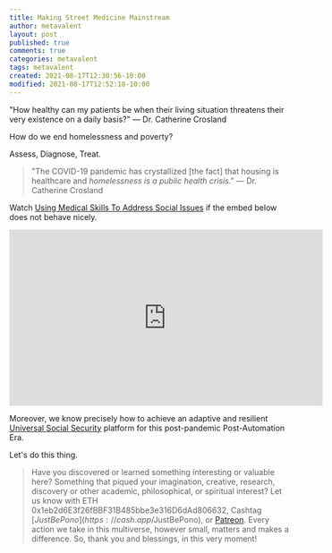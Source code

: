 ```yaml
---
title: Making Street Medicine Mainstream
author: metavalent
layout: post
published: true
comments: true
categories: metavalent
tags: metavalent
created: 2021-08-17T12:30:56-10:00
modified: 2021-08-17T12:52:18-10:00
---
```


"How healthy can my patients be when their living situation threatens their very existence on a daily basis?" — Dr. Catherine Crosland

How do we end homelessness and poverty?

Assess, Diagnose, Treat.

> "The COVID-19 pandemic has crystallized [the fact] that housing is healthcare and *homelessness is a public health crisis*." — Dr. Catherine Crosland

Watch [Using Medical Skills To Address Social Issues](https://youtu.be/TL2pKTNg1UQ) if the embed below does not behave nicely. 

<div class="embed-container"><iframe width="560" height="315" src="https://www.youtube.com/embed/TL2pKTNg1UQ" title="YouTube video player" frameborder="0" allow="accelerometer; autoplay; clipboard-write; encrypted-media; gyroscope; picture-in-picture" allowfullscreen></iframe></div>


Moreover, we know precisely how to achieve an adaptive and resilient [Universal Social Security](https://amzn.to/2URmAjL) platform for this post-pandemic Post-Automation Era.

Let's do this thing.

> Have you discovered or learned something interesting or valuable here? Something that piqued your imagination, creative, research, discovery or other academic, philosophical, or spiritual interest? Let us know with ETH 0x1eb2d6E3f26fBBF31B485bbe3e316D6dAd806632, Cashtag [$JustBePono](https://cash.app/$JustBePono), or [Patreon](https://patreon.com/metavalent). Every action we take in this multiverse, however small, matters and makes a difference. So, thank you and blessings, in this very moment!
